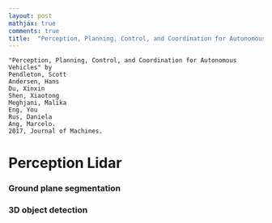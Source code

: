 ```yaml
---
layout: post
mathjax: true
comments: true
title:  "Perception, Planning, Control, and Coordination for Autonomous Vehicles"
---
```

```
"Perception, Planning, Control, and Coordination for Autonomous Vehicles" by
Pendleton, Scott
Andersen, Hans
Du, Xinxin
Shen, Xiaotong
Meghjani, Malika
Eng, You
Rus, Daniela
Ang, Marcelo.
2017, Journal of Machines.
```

# Perception Lidar

### Ground plane segmentation

### 3D object detection
